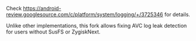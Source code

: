 Check https://android-review.googlesource.com/c/platform/system/logging/+/3725346 for details.

Unlike other implementations, this fork allows fixing AVC log leak detection for users without SusFS or ZygiskNext.
